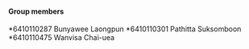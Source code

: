 #### Group members
*6410110287 Bunyawee Laongpun
*6410110301 Pathitta Suksomboon
*6410110475 Wanvisa Chai-uea